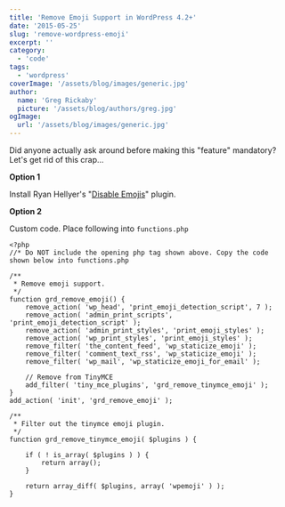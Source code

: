 ```yaml
---
title: 'Remove Emoji Support in WordPress 4.2+'
date: '2015-05-25'
slug: 'remove-wordpress-emoji'
excerpt: ''
category:
  - 'code'
tags:
  - 'wordpress'
coverImage: '/assets/blog/images/generic.jpg'
author:
  name: 'Greg Rickaby'
  picture: '/assets/blog/authors/greg.jpg'
ogImage:
  url: '/assets/blog/images/generic.jpg'
---
```


Did anyone actually ask around before making this "feature" mandatory? Let's get rid of this crap...

**Option 1**

Install Ryan Hellyer's "[Disable Emojis](https://wordpress.org/plugins/disable-emojis/)" plugin.

**Option 2**

Custom code. Place following into `functions.php`

```
<?php
//* Do NOT include the opening php tag shown above. Copy the code shown below into functions.php

/**
 * Remove emoji support.
 */
function grd_remove_emoji() {
	remove_action( 'wp_head', 'print_emoji_detection_script', 7 );
	remove_action( 'admin_print_scripts', 'print_emoji_detection_script' );
	remove_action( 'admin_print_styles', 'print_emoji_styles' );
	remove_action( 'wp_print_styles', 'print_emoji_styles' );
	remove_filter( 'the_content_feed', 'wp_staticize_emoji' );
	remove_filter( 'comment_text_rss', 'wp_staticize_emoji' );
	remove_filter( 'wp_mail', 'wp_staticize_emoji_for_email' );

	// Remove from TinyMCE
	add_filter( 'tiny_mce_plugins', 'grd_remove_tinymce_emoji' );
}
add_action( 'init', 'grd_remove_emoji' );

/**
 * Filter out the tinymce emoji plugin.
 */
function grd_remove_tinymce_emoji( $plugins ) {

	if ( ! is_array( $plugins ) ) {
		return array();
	}

	return array_diff( $plugins, array( 'wpemoji' ) );
}
```
